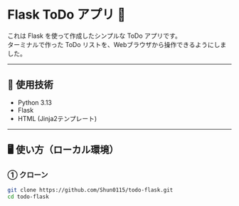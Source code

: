 # Flask ToDo アプリ 📝

これは Flask を使って作成したシンプルな ToDo アプリです。  
ターミナルで作った ToDo リストを、Webブラウザから操作できるようにしました。

---

## 🔧 使用技術

- Python 3.13
- Flask
- HTML (Jinja2テンプレート)

---

## 🖥️ 使い方（ローカル環境）

### ① クローン

```bash
git clone https://github.com/Shun0115/todo-flask.git
cd todo-flask

